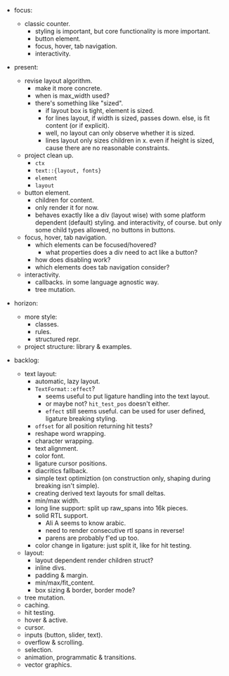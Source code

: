 - focus:
    - classic counter.
        - styling is important, but core functionality is more important.
        - button element.
        - focus, hover, tab navigation.
        - interactivity.

- present:
    - revise layout algorithm.
        - make it more concrete.
        - when is max_width used?
        - there's something like "sized".
            - if layout box is tight, element is sized.
            - for lines layout, if width is sized, passes down.
              else, is fit content (or if explicit).
            - well, no layout can only observe whether it is sized.
            - lines layout only sizes children in x.
              even if height is sized, cause there are no reasonable constraints.
    - project clean up.
        - `ctx`
        - `text::{layout, fonts}`
        - `element`
        - `layout`
    - button element.
        - children for content.
        - only render it for now.
        - behaves exactly like a div (layout wise)
          with some platform dependent (default) styling.
          and interactivity, of course.
          but only some child types allowed, no buttons in buttons.
    - focus, hover, tab navigation.
        - which elements can be focused/hovered?
            - what properties does a div need to act like a button?
        - how does disabling work?
        - which elements does tab navigation consider?
    - interactivity.
        - callbacks. in some language agnostic way.
        - tree mutation.

- horizon:
    - more style:
        - classes.
        - rules.
        - structured repr.
    - project structure: library & examples.


- backlog:
    - text layout:
        - automatic, lazy layout.
        - `TextFormat::effect`?
            - seems useful to put ligature handling into the text layout.
            - or maybe not? `hit_test_pos` doesn't either.
            - `effect` still seems useful. can be used for user defined, ligature breaking styling.
        - `offset` for all position returning hit tests?
        - reshape word wrapping.
        - character wrapping.
        - text alignment.
        - color font.
        - ligature cursor positions.
        - diacritics fallback.
        - simple text optimiztion (on construction only, shaping during breaking isn't simple).
        - creating derived text layouts for small deltas.
        - min/max width.
        - long line support: split up raw_spans into 16k pieces.
        - solid RTL support.
            - Ali A seems to know arabic.
            - need to render consecutive rtl spans in reverse!
            - parens are probably f'ed up too.
        - color change in ligature: just split it, like for hit testing.
    - layout:
        - layout dependent render children struct?
        - inline divs.
        - padding & margin.
        - min/max/fit_content.
        - box sizing & border, border mode?
    - tree mutation.
    - caching.
    - hit testing.
    - hover & active.
    - cursor.
    - inputs (button, slider, text).
    - overflow & scrolling.
    - selection.
    - animation, programmatic & transitions.
    - vector graphics.


